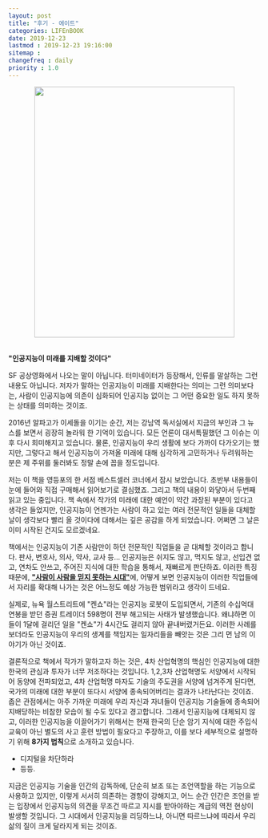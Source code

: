 ```yaml
---
layout: post
title: "후기 - 에이트"
categories: LIFEnBOOK
date: 2019-12-23
lastmod : 2019-12-23 19:16:00
sitemap :
changefreq : daily
priority : 1.0
---
```




<center><img src="http://image.yes24.com/momo/TopCate2628/MidCate008/262775884.jpg" style="height:500px; width:400px" ></center>
<br>

**"인공지능이 미래를 지배할 것이다"** 

SF 공상영화에서 나오는 말이 아닙니다. 터미네이터가 등장해서, 인류를 말살하는 그런 내용도 아닙니다. 저자가 말하는 인공지능이 미래를 지배한다는 의미는 그런 의미보다는, 사람이 인공지능에 의존이 심화되어 인공지능 없이는 그 어떤 중요한 일도 하지 못하는 상태를 의미하는 것이죠.  

 2016년 알파고가 이세돌을 이기는 순간, 저는 강남역 독서실에서 지금의 부인과 그 뉴스를 보면서 굉장히 놀라워 한 기억이 있습니다. 모든 언론이 대서특필했던 그 이슈는 이후 다시 희미해지고 있습니다. 물론, 인공지능이 우리 생활에 보다 가까이 다가오기는 했지만, 그렇다고 해서 인공지능이 가져올 미래에 대해 심각하게 고민하거나 두려워하는 분은 제 주위를 둘러봐도 정말 손에 꼽을 정도입니다. 

 저는 이 책을 영등포의 한 서점 베스트셀러 코너에서 잠시 보았습니다. 초반부 내용들이 눈에 들어와 직접 구매해서 읽어보기로 결심했죠. 그리고 책의 내용이 와닿아서 두번째 읽고 있는 중입니다. 책 속에서 작가의 미래에 대한  예언이 약간 과장된 부분이 있다고 생각은 들었지만, 인공지능이 언젠가는 사람이 하고 있는 여러 전문적인 일들을 대체할 날이 생각보다 빨리 올 것이다에 대해서는 깊은 공감을 하게 되었습니다. 어쩌면 그 날은 이미 시작된 건지도 모르겠네요. 

 책에서는 인공지능이 기존 사람만이 하던 전문적인 직업들을 곧 대체할 것이라고 합니다. 판사, 변호사, 의사, 약사, 교사 등... 인공지능은 쉬지도 않고, 먹지도 않고, 선입견 없고, 연차도 안쓰고, 주어진 지식에 대한 학습을 통해서, 재빠르게 판단하죠. 이러한 특징때문에, <u>**"사람이 사람을 믿지 못하는 시대"**</u>에, 어떻게 보면 인공지능이 이러한 직업들에서 자리를 확대해 나가는 것은 어느정도 예상 가능한 범위라고 생각이 드네요. 

 실제로, 뉴욕 월스트리트에 "켄쇼"라는 인공지능 로봇이 도입되면서, 기존의 수십억대 연봉을 받던 증권 트레이더 598명이 전부 해고되는 사태가 발생했습니다. 왜냐하면 이들이 1달에 걸리던 일을 "켄쇼"가 4시간도 걸리지 않아 끝내버렸거든요. 이러한 사례를 보더라도 인공지능이 우리의 생계를 책임지는 일자리들을 빼앗는 것은 그리 먼 남의 이야기가 아닌 것이죠. 

 결론적으로 책에서 작가가 말하고자 하는 것은, 4차 산업혁명의 핵심인 인공지능에 대한 한국의 관심과 투자가 너무 저조하다는 것입니다. 1,2,3차 산업혁명도 서양에서 시작되어 동양에 전파되었고, 4차 산업혁명 마자도 기술의 주도권을 서양에 넘겨주게 된다면, 국가의 미래에 대한 부분이 또다시 서양에 종속되어버리는 결과가 나타난다는 것이죠. 좁은 관점에서는 아주 가까운 미래에 우리 자신과 자녀들이 인공지능 기술들에 종속되어 지배당하는 비참한 모습이 될 수도 있다고 경고합니다. 그래서 인공지능에 대체되지 않고, 이러한 인공지능을 이끌어가기 위해서는 현재 한국의 단순 암기 지식에 대한 주입식 교육이 아닌 별도의 사고 훈련 방법이 필요다고 주장하고, 이를 보다 세부적으로 설명하기 위해  **8가지 법칙**으로 소개하고 있습니다. 



* 디지털을 차단하라
* 등등.



 지금은 인공지능 기술을 인간의 감독하에, 단순히 보조 또는 조언역할을 하는 기능으로 사용하고 있지만, 이렇게 서서히 의존하는 경향이 강해지고, 어느 순간 인간은 조언을 받는 입장에서 인공지능의 의견을 무조건 따르고 지시를 받아야하는 계급의 역전 현상이 발생할 것입니다. 그 시대에서 인공지능을 리딩하느냐, 아니면 따르느냐에 따라서 우리 삶의 질이 크게 달라지게 되는 것이죠. 



